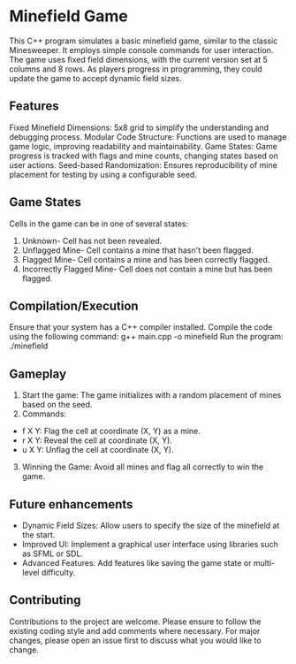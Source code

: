 # Minefield Game
This C++ program simulates a basic minefield game, similar to the classic Minesweeper. 
It employs simple console commands for user interaction. 
The game uses fixed field dimensions, with the current version set at 5 columns and 8 rows. 
As players progress in programming, they could update the game to accept dynamic field sizes.

## Features
Fixed Minefield Dimensions: 5x8 grid to simplify the understanding and debugging process.
Modular Code Structure: Functions are used to manage game logic, improving readability and maintainability.
Game States: Game progress is tracked with flags and mine counts, changing states based on user actions.
Seed-based Randomization: Ensures reproducibility of mine placement for testing by using a configurable seed.

## Game States
Cells in the game can be in one of several states:
1. Unknown- Cell has not been revealed.
2. Unflagged Mine- Cell contains a mine that hasn't been flagged.
3. Flagged Mine- Cell contains a mine and has been correctly flagged.
4. Incorrectly Flagged Mine- Cell does not contain a mine but has been flagged.

## Compilation/Execution
Ensure that your system has a C++ compiler installed. Compile the code using the following command:
g++ main.cpp -o minefield
Run the program:
./minefield

## Gameplay
1. Start the game: The game initializes with a random placement of mines based on the seed.
2. Commands:
- f X Y: Flag the cell at coordinate (X, Y) as a mine.
- r X Y: Reveal the cell at coordinate (X, Y).
- u X Y: Unflag the cell at coordinate (X, Y).
3. Winning the Game: Avoid all mines and flag all correctly to win the game.

## Future enhancements
- Dynamic Field Sizes: Allow users to specify the size of the minefield at the start.
- Improved UI: Implement a graphical user interface using libraries such as SFML or SDL.
- Advanced Features: Add features like saving the game state or multi-level difficulty.

## Contributing
Contributions to the project are welcome. Please ensure to follow the existing coding style and add comments where necessary. 
For major changes, please open an issue first to discuss what you would like to change.
